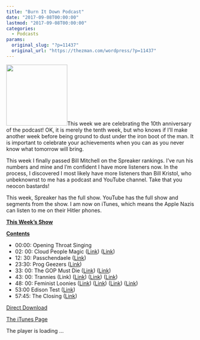 ```yaml
---
title: "Burn It Down Podcast"
date: "2017-09-08T00:00:00"
lastmod: "2017-09-08T00:00:00"
categories:
  - Podcasts
params:
  original_slug: "?p=11437"
  original_url: "https://thezman.com/wordpress/?p=11437"
---
```


[<img src="http://thezman.com/wordpress/wp-content/uploads/2016/11/Z.jpg"
class="alignleft wp-image-9116" decoding="async"
sizes="(max-width: 163px) 100vw, 163px"
srcset="https://thezman.com/wordpress/wp-content/uploads/2016/11/Z.jpg 500w, https://thezman.com/wordpress/wp-content/uploads/2016/11/Z-150x150.jpg 150w, https://thezman.com/wordpress/wp-content/uploads/2016/11/Z-300x300.jpg 300w, https://thezman.com/wordpress/wp-content/uploads/2016/11/Z-144x144.jpg 144w"
width="163" height="163" />](http://thezman.com/wordpress/wp-content/uploads/2016/11/Z.jpg)This
week we are celebrating the 10th anniversary of the podcast! OK, it is
merely the tenth week, but who knows if I’ll make another week before
being ground to dust under the iron boot of the man. It is important to
celebrate your achievements when you can as you never know what tomorrow
will bring.

This week I finally passed Bill Mitchell on the Spreaker rankings. I’ve
run his numbers and mine and I’m confident I have more listeners now. In
the process, I discovered I most likely have more listeners than Bill
Kristol, who unbeknownst to me has a podcast and YouTube channel. Take
that you neocon bastards!

This week, Spreaker has the full show. YouTube has the full show and
segments from the show. I am now on iTunes, which means the Apple Nazis
can listen to me on their Hitler phones.

**<u>This Week’s Show</u>**

**<u>Contents</u>**

-   00:00: Opening Throat Singing
-   02: 00: Cloud People Magic (<a
    href="http://www.theamericanconservative.com/dreher/georgetown-madame-blavatsky-sally-quinn/"
    rel="noopener" target="_blank">Link</a>) (<a
    href="https://www.washingtonian.com/2017/08/27/sally-quinn-next-act-finding-magic/"
    rel="noopener" target="_blank">Link</a>)
-   12: 30: Passchendaele
    (<a href="https://en.wikipedia.org/wiki/Battle_of_Passchendaele"
    rel="noopener" target="_blank">Link</a>)
-   23:30: Prog Geezers (<a
    href="http://thehill.com/blogs/pundits-blog/presidential-campaign/349036-kamala-harris-and-kirsten-gillibrand-are-the-future"
    rel="noopener" target="_blank">Link</a>)
-   33: 00: The GOP Must Die (<a
    href="http://www.breitbart.com/video/2017/09/01/carlson-gop-opposition-daca-rollback-show-affinity-obama-policies-trumps/"
    rel="noopener" target="_blank">Link</a>) (<a
    href="http://www.washingtonexaminer.com/republicans-worry-about-eroding-hispanic-support-after-trumps-daca-rollback/article/2633483"
    rel="noopener" target="_blank">Link</a>)
-   43: 00: Trannies (Link)
    (<a href="http://chloemaryland.net/personal/biography/" rel="noopener"
    target="_blank">Link</a>)
    (<a href="https://www.linkedin.com/in/chloeschwenke" rel="noopener"
    target="_blank">Link</a>) (<a
    href="https://apnews.com/334ddcd3983a4163aa5b88b71a7427f5/Transgender-students-find-open-door-at-more-women&#39;s-colleges"
    rel="noopener" target="_blank">Link</a>)
-   48: 00: Feminist Loonies
    (<a href="http://ourspace.uregina.ca/handle/10294/5743" rel="noopener"
    target="_blank">Link</a>) (<a href="http://www.aboriginalculture.ca/volunteer-executive-team"
    rel="noopener" target="_blank">Link</a>) (<a href="http://ourspace.uregina.ca/handle/10294/3850" rel="noopener"
    target="_blank">Link</a>) (<a href="https://www.deakin.edu.au/about-deakin/people/peta-white"
    rel="noopener" target="_blank">Link</a>)
-   53:00 Edison Test (<a
    href="http://paleofuture.gizmodo.com/take-the-intelligence-test-that-thomas-edison-gave-to-j-1689489019"
    rel="noopener" target="_blank">Link</a>)
-   57:45: The Closing (<a
    href="http://www.dailymail.co.uk/news/article-4858724/Worker-s-PENIS-sawn-industrial-accident.html"
    rel="noopener" target="_blank">Link</a>)

<a
href="https://api.spreaker.com/download/episode/12750276/ep_10_burn_it_down.mp3"
rel="noopener" target="_blank">Direct Download</a>

<a
href="https://itunes.apple.com/us/podcast/the-z-blog-power-hour/id1262799640?mt=2"
rel="noopener" target="_blank">The iTunes Page</a>

The player is loading ...

<span class="widget_spinner dark"></span>
